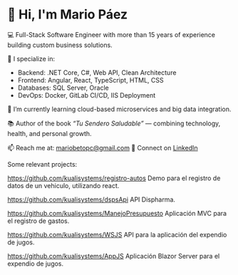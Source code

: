 # 👋 Hi, I'm Mario Páez

💻 Full-Stack Software Engineer with more than 15 years of experience building custom business solutions.

🚀 I specialize in:
- Backend: .NET Core, C#, Web API, Clean Architecture
- Frontend: Angular, React, TypeScript, HTML, CSS
- Databases: SQL Server, Oracle
- DevOps: Docker, GitLab CI/CD, IIS Deployment

🌱 I’m currently learning cloud-based microservices and big data integration.

📚 Author of the book *“Tu Sendero Saludable”* — combining technology, health, and personal growth.

📫 Reach me at: [mariobetopc@gmail.com](mailto:mariobetopc@gmail.com)
🔗 Connect on [LinkedIn](https://www.linkedin.com/in/mario-paez)

Some relevant projects:

https://github.com/kualisystems/registro-autos   Demo para el registro de datos de un vehiculo, utilizando react.

https://github.com/kualisystems/dspsApi    API Dispharma.

https://github.com/kualisystems/ManejoPresupuesto   Aplicación MVC para el registro de gastos.

https://github.com/kualisystems/WSJS  API para la aplicación del expendio de jugos.

https://github.com/kualisystems/AppJS  Aplicación Blazor Server para el expendio de jugos.
